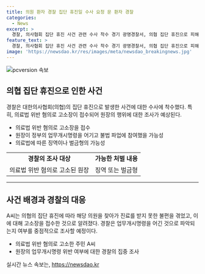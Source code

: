 ```yaml
---
title: 의원 환자 경찰 집단 휴진일 수사 요청 문 환자 경찰
categories:
  - News
excerpt: >
  경찰, 의사협회 집단 휴진 사건 관련 수사 착수 경기 광명경찰서, 의협 집단 휴진으로 피해를 입은 환자가 의료법 위반 혐의로 원장을 고소 환자는 휴진으로 진료를 받지 못해 원장을 고소 원장은 정부의 업무개시명령 어기고 불법 파업 주장 경찰, 업무개시명령 위반 여부 집중 수사 의료법에 따라 징역 또는 벌금형 가능성 의협의 집단 휴진과 관련한 논란 계속될 전망
feature_text: >
  경찰, 의사협회 집단 휴진 사건 관련 수사 착수 경기 광명경찰서, 의협 집단 휴진으로 피해를 입은 환자가 의료법 위반 혐의로 원장을 고소 환자는 휴진으로 진료를 받지 못해 원장을 고소 원장은 정부의 업무개시명령 어기고 불법 파업 주장 경찰, 업무개시명령 위반 여부 집중 수사 의료법에 따라 징역 또는 벌금형 가능성 의협의 집단 휴진과 관련한 논란 계속될 전망
image: 'https://newsdao.kr/res/images/meta/newsdao_breakingnews.jpg'
---
```


<p><img src="https://newsdao.kr/res/images/meta/newsdao_breakingnews.jpg" alt="pcversion 속보" /></p>

<h2 data-ke-size="size26">의협 집단 휴진으로 인한 사건</h2>

<p data-ke-size="size16">경찰은 대한의사협회(의협)의 집단 휴진으로 발생한 사건에 대한 수사에 착수했다. 특히, 의료법 위반 혐의로 고소장이 접수되어 원장의 행위에 대한 조사가 예상된다.</p>

<ul>
    <li>의료법 위반 혐의로 고소장을 접수</li>
    <li>원장이 정부의 업무개시명령을 어기고 불법 파업에 참여했을 가능성</li>
    <li>의료법에 따른 징역이나 벌금형의 가능성</li>
</ul>

<table>
    <tbody>
        <tr>
            <td style="text-align: center; height: 17px;"><b>경찰의 조사 대상</b></td>
            <td style="text-align: center; height: 17px;"><b>가능한 처벌 내용</b></td>
        </tr>
        <tr>
            <td style="text-align: center; height: 17px;">의료법 위반 혐의로 고소된 원장</td>
            <td style="text-align: center; height: 17px;">징역 또는 벌금형</td>
        </tr>
    </tbody>
</table>

<hr>

<h2 data-ke-size="size26">사건 배경과 경찰의 대응</h2>

<p data-ke-size="size16">A씨는 의협의 집단 휴진에 따라 해당 의원을 찾아가 진료를 받지 못한 불편을 겪었고, 이에 대해 고소장을 접수한 것으로 알려졌다. 경찰은 업무개시명령을 어긴 것으로 파악되는지 여부를 중점적으로 조사할 예정이다.</p>

<ul>
    <li>의료법 위반 혐의로 고소한 주민 A씨</li>
    <li>원장의 업무개시명령 위반 여부에 대한 경찰의 집중 조사</li>
</ul>
실시간 뉴스 속보는, <a href="https://newsdao.kr" rel="dofollow">https://newsdao.kr</a>


